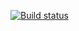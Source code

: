 [![Build status](https://ci.appveyor.com/api/projects/status/quql4eh59d5ggvrc?svg=true)](https://ci.appveyor.com/project/Darya9810/carddelivery)